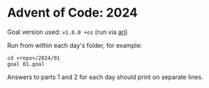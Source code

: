 # Advent of Code: 2024

Goal version used: `v1.0.0 +os` (run via [ari](https://github.com/semperos/ari))

Run from within each day's folder, for example:

```shell
cd <repo>/2024/01
goal 01.goal
```

Answers to parts 1 and 2 for each day should print on separate lines.
